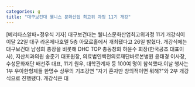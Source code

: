 ```yaml
---
categories: g
title: "대구보건대 웰니스 문화산업 최고위 과정 11기 개강"
---
```

[베리타스알파=정우식 기자] 대구보건대는 웰니스문화산업최고위과정 11기 개강식이 이달 22일 대구 라온제나호텔 5층 아모르홀에서 개최됐다고 26일 밝혔다. 개강식에는 대구보건대 남성희 총장을 비롯해 DHC TOP 총동창회 하윤수 회장(한국공조 대표이사), 지산치과의원 송준기 대표원장, 의료법인백천의료재단바로본병원 윤태경 이사장, 수성문화재단 배선주 대표, 11기 원우, 대학관계자 등 100여 명이 참석했다.이날 행사는 1부 우아한형제들 한명수 상무의 기조강연 "자기 혼자만 창의적이면 뭐해?"와 2부 개강식으로 진행됐다. 개강식은 대